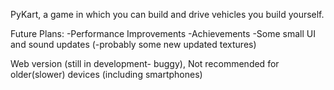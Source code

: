 PyKart, a game in which you can build and drive vehicles you build yourself. 

Future Plans:
-Performance Improvements
-Achievements
-Some small UI and sound updates
(-probably some new updated textures)

Web version (still in development- buggy), Not recommended for older(slower) devices
(including smartphones)


 

